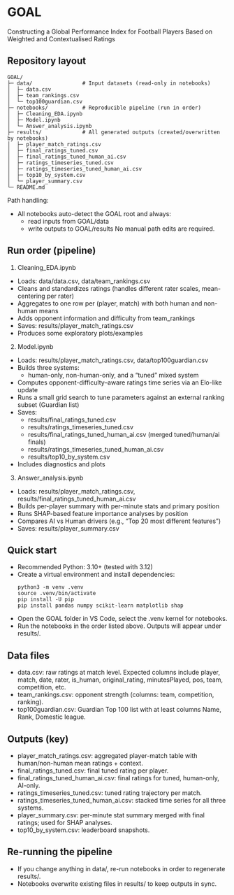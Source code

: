 # GOAL
Constructing a Global Performance Index for Football Players Based on Weighted and Contextualised Ratings

## Repository layout
```
GOAL/
├─ data/                # Input datasets (read-only in notebooks)
│  ├─ data.csv
│  ├─ team_rankings.csv
│  └─ top100guardian.csv
├─ notebooks/           # Reproducible pipeline (run in order)
│  ├─ Cleaning_EDA.ipynb
│  ├─ Model.ipynb
│  └─ Answer_analysis.ipynb
├─ results/             # All generated outputs (created/overwritten by notebooks)
│  ├─ player_match_ratings.csv
│  ├─ final_ratings_tuned.csv
│  ├─ final_ratings_tuned_human_ai.csv
│  ├─ ratings_timeseries_tuned.csv
│  ├─ ratings_timeseries_tuned_human_ai.csv
│  ├─ top10_by_system.csv
│  └─ player_summary.csv
└─ README.md
```

Path handling:
- All notebooks auto-detect the GOAL root and always:
  - read inputs from GOAL/data
  - write outputs to GOAL/results
No manual path edits are required.

## Run order (pipeline)
1) Cleaning_EDA.ipynb
- Loads: data/data.csv, data/team_rankings.csv
- Cleans and standardizes ratings (handles different rater scales, mean-centering per rater)
- Aggregates to one row per (player, match) with both human and non-human means
- Adds opponent information and difficulty from team_rankings
- Saves: results/player_match_ratings.csv
- Produces some exploratory plots/examples

2) Model.ipynb
- Loads: results/player_match_ratings.csv, data/top100guardian.csv
- Builds three systems:
  - human-only, non-human-only, and a “tuned” mixed system
- Computes opponent-difficulty–aware ratings time series via an Elo-like update
- Runs a small grid search to tune parameters against an external ranking subset (Guardian list)
- Saves:
  - results/final_ratings_tuned.csv
  - results/ratings_timeseries_tuned.csv
  - results/final_ratings_tuned_human_ai.csv (merged tuned/human/ai finals)
  - results/ratings_timeseries_tuned_human_ai.csv
  - results/top10_by_system.csv
- Includes diagnostics and plots

3) Answer_analysis.ipynb
- Loads: results/player_match_ratings.csv, results/final_ratings_tuned_human_ai.csv
- Builds per-player summary with per-minute stats and primary position
- Runs SHAP-based feature importance analyses by position
- Compares AI vs Human drivers (e.g., “Top 20 most different features”)
- Saves: results/player_summary.csv

## Quick start
- Recommended Python: 3.10+ (tested with 3.12)
- Create a virtual environment and install dependencies:
  ```
  python3 -m venv .venv
  source .venv/bin/activate
  pip install -U pip
  pip install pandas numpy scikit-learn matplotlib shap
  ```
- Open the GOAL folder in VS Code, select the .venv kernel for notebooks.
- Run the notebooks in the order listed above. Outputs will appear under results/.

## Data files
- data.csv: raw ratings at match level. Expected columns include player, match, date, rater, is_human, original_rating, minutesPlayed, pos, team, competition, etc.
- team_rankings.csv: opponent strength (columns: team, competition, ranking).
- top100guardian.csv: Guardian Top 100 list with at least columns Name, Rank, Domestic league.

## Outputs (key)
- player_match_ratings.csv: aggregated player-match table with human/non-human mean ratings + context.
- final_ratings_tuned.csv: final tuned rating per player.
- final_ratings_tuned_human_ai.csv: final ratings for tuned, human-only, AI-only.
- ratings_timeseries_tuned.csv: tuned rating trajectory per match.
- ratings_timeseries_tuned_human_ai.csv: stacked time series for all three systems.
- player_summary.csv: per-minute stat summary merged with final ratings; used for SHAP analyses.
- top10_by_system.csv: leaderboard snapshots.

## Re-running the pipeline
- If you change anything in data/, re-run notebooks in order to regenerate results/.
- Notebooks overwrite existing files in results/ to keep outputs in sync.